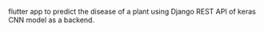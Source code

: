 flutter app to predict the disease of a plant using Django REST API of keras CNN model as a backend.
